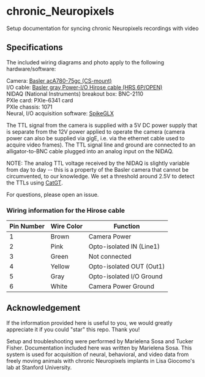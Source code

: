 # chronic_Neuropixels
Setup documentation for syncing chronic Neuropixels recordings with video

## Specifications

The included wiring diagrams and photo apply to the following hardware/software:

Camera: [Basler acA780-75gc (CS-mount)](https://www.edmundoptics.com/p/basler-ace-aca780-75gc-color-gige-camera/29513/)  \
I/O cable: [Basler gray Power-I/O Hirose cable (HRS 6P/OPEN)](https://docs.baslerweb.com/basler-power-io-cable-hrs-6p-open-twisted-p)  \
NIDAQ (National Instruments) breakout box: BNC-2110  \
PXIe card: PXIe-6341 card  \
PXIe chassis: 1071  \
Neural, I/O acquisition software: [SpikeGLX](https://billkarsh.github.io/SpikeGLX/#what-is-spikeglx)

The TTL signal from the camera is supplied with a 5V DC power supply that is separate from the 12V power applied to operate the camera (camera power can also be supplied via gigE, i.e. via the ethernet cable used to acquire video frames). The TTL signal line and ground are connected to an alligator-to-BNC cable plugged into an analog input on the NIDAQ. 

NOTE: The analog TTL voltage received by the NIDAQ is slightly variable from day to day -- this is a property of the Basler camera that cannot be circumvented, to our knowledge. We set a threshold around 2.5V to detect the TTLs using [CatGT](https://billkarsh.github.io/SpikeGLX/help/dmx_vs_gbl/dmx_vs_gbl/).

For questions, please open an issue.

### Wiring information for the Hirose cable

| Pin Number	| Wire Color | Function |
| --- | --- | --- |
| 1	| Brown	| Camera Power |
| 2	| Pink | Opto-isolated IN (Line1) |
| 3	 | Green |	Not connected	|
| 4	 | Yellow |	Opto-isolated OUT (Out1) |
| 5 |	Gray |	Opto-isolated I/O Ground |
| 6	| White |	Camera Power Ground |

## Acknowledgement
If the information provided here is useful to you, we would greatly appreciate it if you could "star" this repo. Thank you!

Setup and troubleshooting were performed by Marielena Sosa and Tucker Fisher. Documentation included here was written by Marielena Sosa. This system is used for acquisition of neural, behavioral, and video data from freely moving animals with chronic Neuropixels implants in Lisa Giocomo's lab at Stanford University. 
